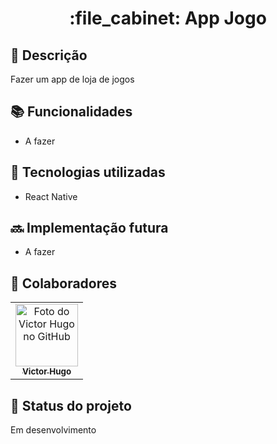 <h1 align="center">:file_cabinet: App Jogo </h1>

## :memo: Descrição

Fazer um app de loja de jogos

## :books: Funcionalidades
- A fazer

## :wrench: Tecnologias utilizadas

- React Native

## :soon: Implementação futura

- A fazer

## :handshake: Colaboradores

<table>
  <tr>
    <td align="center">
      <a href="http://github.com/Victor-HM">
        <img src="https://avatars.githubusercontent.com/u/73660002?v=4" width="100px;" alt="Foto do Victor Hugo no GitHub"/><br>
        <sub>
          <b>Victor Hugo</b>
        </sub>
      </a>
    </td>
  </tr>
</table>
</table>

## :dart: Status do projeto

Em desenvolvimento

